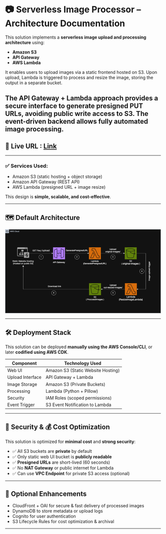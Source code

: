 # 📷 Serverless Image Processor – Architecture Documentation
This solution implements a **serverless image upload and processing architecture** using:

- **Amazon S3**
- **API Gateway**
- **AWS Lambda**

It enables users to upload images via a static frontend hosted on S3. Upon upload, Lambda is triggered to process and resize the image, storing the output in a separate bucket.

The **API Gateway + Lambda** approach provides a secure interface to generate presigned PUT URLs, avoiding public write access to S3. The event-driven backend allows fully automated image processing.
---

## 🔗 Live URL : [Link](http://website-for-manara-project.s3-website-us-east-1.amazonaws.com/#)

---


### ✅ Services Used:

- Amazon S3 (static hosting + object storage)
- Amazon API Gateway (REST API)
- AWS Lambda (presigned URL + image resize)

This design is **simple, scalable, and cost-effective**.

---

## 🗺️ Default Architecture




![Architecture](images/Diagram.drawio.png)

---

## 🛠️ Deployment Stack

This solution can be deployed **manually using the AWS Console/CLI**, or later **codified using AWS CDK**.

| Component          | Technology Used                    |
|-------------------|------------------------------------|
| Web UI            | Amazon S3 (Static Website Hosting) |
| Upload Interface  | API Gateway + Lambda               |
| Image Storage     | Amazon S3 (Private Buckets)        |
| Processing        | Lambda (Python + Pillow)           |
| Security          | IAM Roles (scoped permissions)     |
| Event Trigger     | S3 Event Notification to Lambda    |

---

## 🔐 Security & 💰 Cost Optimization

This solution is optimized for **minimal cost** and **strong security**:

- ✅ All S3 buckets are **private** by default
- ✅ Only static web UI bucket is **publicly readable**
- ✅ **Presigned URLs** are short-lived (60 seconds)
- ✅ No **NAT Gateway** or public internet for Lambda
- ✅ Can use **VPC Endpoint** for private S3 access (optional)

---

## 🌟 Optional Enhancements

- CloudFront + OAI for secure & fast delivery of processed images
- DynamoDB to store metadata or upload logs
- Cognito for user authentication
- S3 Lifecycle Rules for cost optimization & archival

---
